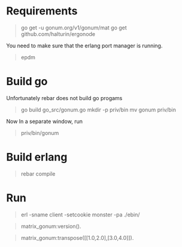 # Requirements

> go get -u gonum.org/v1/gonum/mat
> go get github.com/halturin/ergonode

You need to make sure that the erlang port manager is running.

> epdm

# Build go

Unfortunately rebar does not build go progams

> go build go_src/gonum.go
> mkdir -p priv/bin
> mv gonum priv/bin

Now In a separate window, run

> priv/bin/gonum

# Build erlang

> rebar compile

# Run 

> erl -sname client -setcookie monster -pa ./ebin/

> matrix_gonum:version().

> matrix_gonum:transpose([[1.0,2.0],[3.0,4.0]]).


